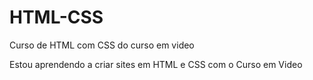 # HTML-CSS
 Curso de HTML com CSS do curso em video

Estou aprendendo a criar sites em HTML e CSS com o Curso em Video